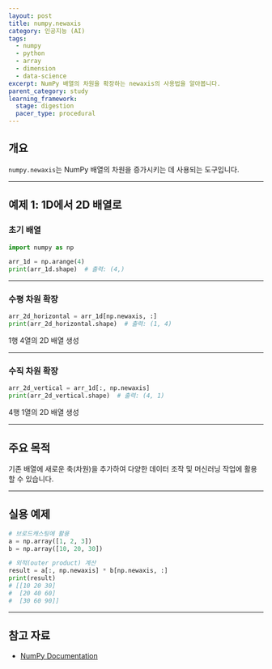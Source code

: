```yaml
---
layout: post
title: numpy.newaxis
category: 인공지능 (AI)
tags:
  - numpy
  - python
  - array
  - dimension
  - data-science
excerpt: NumPy 배열의 차원을 확장하는 newaxis의 사용법을 알아봅니다.
parent_category: study
learning_framework:
  stage: digestion
  pacer_type: procedural
---
```


## 개요

`numpy.newaxis`는 NumPy 배열의 차원을 증가시키는 데 사용되는 도구입니다.

---

## 예제 1: 1D에서 2D 배열로

### 초기 배열

```python
import numpy as np

arr_1d = np.arange(4)
print(arr_1d.shape)  # 출력: (4,)
```

---

### 수평 차원 확장

```python
arr_2d_horizontal = arr_1d[np.newaxis, :]
print(arr_2d_horizontal.shape)  # 출력: (1, 4)
```

1행 4열의 2D 배열 생성

---

### 수직 차원 확장

```python
arr_2d_vertical = arr_1d[:, np.newaxis]
print(arr_2d_vertical.shape)  # 출력: (4, 1)
```

4행 1열의 2D 배열 생성

---

## 주요 목적

기존 배열에 새로운 축(차원)을 추가하여 다양한 데이터 조작 및 머신러닝 작업에 활용할 수 있습니다.

---

## 실용 예제

```python
# 브로드캐스팅에 활용
a = np.array([1, 2, 3])
b = np.array([10, 20, 30])

# 외적(outer product) 계산
result = a[:, np.newaxis] * b[np.newaxis, :]
print(result)
# [[10 20 30]
#  [20 40 60]
#  [30 60 90]]
```

---

## 참고 자료

- [NumPy Documentation](https://numpy.org/doc/)
